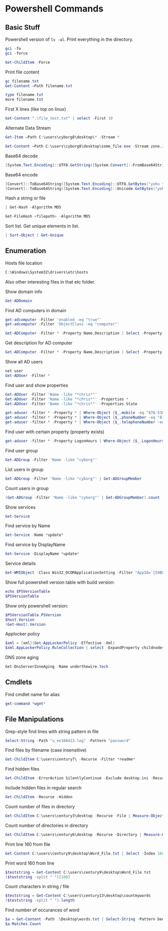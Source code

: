 # Powershell Commands
## Basic Stuff

Powershell version of `ls -al`. Print everything in the directory.
```powershell
gci -fo
gci -force
```
```powershell
Get-ChildItem -Force
```

Print file content
```powershell
gc filename.txt
Get-Content –Path filename.txt
```
```powershell
type filename.txt
more filename.txt
```

First X lines (like top on linux)
```powershell
Get-Content ".\file_test.txt" | select -First 10
```

Alternate Data Stream

```powershell
Get-Item –Path C:\users\cyborg8\desktop\* -Stream *

Get-Content –Path C:\users\cyborg8\desktop\some_file.exe -Stream zone.identifier
```


Base64 decode
```powershell
[System.Text.Encoding]::UTF8.GetString([System.Convert]::FromBase64String("YwB5AGIAZQByAGcAZQBkAGQAbwBuAA=="))
```

Base64 encode

```powershell
[Convert]::ToBase64String([System.Text.Encoding]::UTF8.GetBytes("yoho text to encode"))
[Convert]::ToBase64String([System.Text.Encoding]::Unicode.GetBytes("yoho text to encode"))
```

Hash a string or file
```powershell
| Get-Hash -Algorithm MD5

Get-FileHash <filepath> -Algorithm MD5
```

Sort list. Get unique elements in list.

```powershell
| Sort-Object | Get-Unique
```

## Enumeration


Hosts file location

```powershell
C:\Windows\System32\drivers\etc\hosts
```

Also other interesting files in that etc folder.


Show domain info

```powershell
Get-ADDomain
```

Find AD computers in domain
```powershell
get-adcomputer -Filter 'enabled -eq "true"'
get-adcomputer -Filter 'ObjectClass -eq "computer"'

Get-ADComputer -Filter * -Property Name,Description | Select -Property Name,Description
```

Get description for AD computer
```powershell
Get-ADComputer -Filter * -Property Name,Description | Select -Property Name,Description
```

Show all AD users

```powershell
net user
Get-ADUser -Filter *
```

Find user and show properties

```powershell
Get-ADUser -Filter 'Name -like "*chris*"'
Get-ADUser -Filter 'Name -like "*chris*"' -Properties *
Get-ADUser -Filter 'Name -like "*chris*"' -Properties State

get-aduser -filter * -Property * | Where-Object {$_.mobile -eq "876-5309"} | Format-Table
get-aduser -filter * -Property * | Where-Object {$_.phoneNumber -eq "876-5309"} | Format-Table
get-aduser -filter * -Property * | Where-Object {$_.telephoneNumber -eq "876-5309"} | Format-Table
```

Find user with certain property (property exists)
```powershell
get-aduser -filter * -Property LogonHours | Where-Object {$_.LogonHours -ne $null} | Format-List
```



Find user group
```powershell
Get-ADGroup -Filter 'Name -like "cyborg"'
```

List users in group
```powershell
Get-ADGroup -Filter 'Name -like "cyborg"' | Get-ADGroupMember
```

Count users in group
```powershell
(Get-ADGroup -Filter 'Name -like "cyborg"' | Get-ADGroupMember).count
```


Show services
```powershell
Get-Service
```

Find service by Name

```powershell
Get-Service -Name *update*
```

Find service by DisplayName

```powershell
Get-Service -DisplayName *update*
```

Service details
```powershell
Get-WMIObject -Class Win32_DCOMApplicationSetting -Filter "AppId='{59B8AFA0-229E-46D9-B980-DDA2C817EC7E}'"
```


Show full powershell version table with build version:

```powershell
echo $PSVersionTable
$PSVersionTable
```

Show only powershell version:

```powershell
$PSVersionTable.PSVersion
$host.Version
(Get-Host).Version
```

Applocker policy

```powershell
$xml = [xml](Get-AppLockerPolicy -Effective -Xml)
$xml.AppLockerPolicy.RuleCollection | select -ExpandProperty childnodes 
```


DNS zone aging
```powershell
Get-DnsServerZoneAging -Name underthewire.tech
```


## Cmdlets

Find cmdlet name for alias

```powershell
get-command *wget*
```


## File Manipulations


Grep-style find lines with string pattern in file
```powershell
Select-String -Path "u_ex160413.log" -Pattern "password"   
```


Find files by filename (case insensitive)

```powershell
Get-ChildItem C:\users\century7\ -Recurse -Filter *readme*
```


Find hidden files

```powershell
Get-ChildItem -ErrorAction SilentlyContinue -Exclude desktop.ini -Recurse -Attributes !D+H
```

Include hidden files in regular search
```powershell
Get-ChildItem -Recurse -Hidden
```


Count number of files in directory

```powershell
Get-ChildItem C:\users\century3\desktop -Recurse -File | Measure-Object | %{$_.Count}
```

Count number of directories in directory

```powershell
Get-ChildItem C:\users\century6\desktop -Recurse -Directory | Measure-Object | %{$_.Count}
```


Print line 160 from file
```powershell
Get-Content C:\users\century9\desktop\Word_File.txt | Select -Index 160
```


Print word 160 from line
```powershell
$teststring = Get-Content C:\users\century9\desktop\Word_File.txt
($teststring -split " ")[160]
```

Count characters in string / file
```powershell
$teststring = Get-Content C:\users\century13\desktop\countmywords
($teststring -split " ").length
```


Find number of occurances of word
```powershell
$a = Get-Content -Path .\Desktop\words.txt | Select-String -Pattern beetle -AllMatches
$a.Matches.Count
```